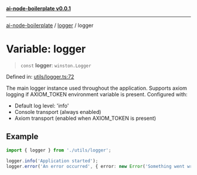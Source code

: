 [**ai-node-boilerplate v0.0.1**](../../README.md)

***

[ai-node-boilerplate](../../modules.md) / [logger](../README.md) / logger

# Variable: logger

> `const` **logger**: `winston.Logger`

Defined in: [utils/logger.ts:72](https://github.com/javeoff/ai-node-boilerplate/blob/c53a7db59317bf62382ea096503f5c506910434d/src/utils/logger.ts#L72)

The main logger instance used throughout the application.
Supports axiom logging if AXIOM_TOKEN environment variable is present.
Configured with:
- Default log level: 'info'
- Console transport (always enabled)
- Axiom transport (enabled when AXIOM_TOKEN is present)

## Example

```typescript
import { logger } from './utils/logger';

logger.info('Application started');
logger.error('An error occurred', { error: new Error('Something went wrong') });
```
